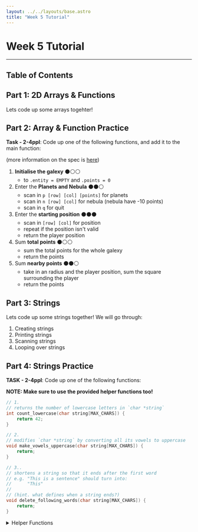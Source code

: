 ```yaml
---
layout: ../../layouts/base.astro
title: "Week 5 Tutorial"
---
```

# Week 5 Tutorial
---
## Table of Contents

## Part 1: 2D Arrays & Functions

Lets code up some arrays togehter!

## Part 2: Array & Function Practice

**Task - 2-4ppl**: Code up one of the following functions, and add it to the
main function:

(more information on the spec is [here](https://cgi.cse.unsw.edu.au/~cs1511/24T2/tut/05/questions))

1. **Initialise the galexy** ⚫⚪⚪
    - to `.entity = EMPTY` and `.points = 0`
2. Enter the **Planets and Nebula** ⚫⚫⚪
    - scan in `p [row] [col] [points]` for planets
    - scan in `n [row] [col]` for nebula (nebula have -10 points)
    - scan in `q` for quit
3. Enter the **starting position** ⚫⚫⚫
    - scan in `[row] [col]` for position
    - repeat if the position isn't valid
    - return the player position
4. Sum **total points** ⚫⚪⚪
    - sum the total points for the whole galexy
    - return the points
5. Sum **nearby points** ⚫⚫⚪
    - take in an radius and the player position, sum the square surrounding the player
    - return the points

## Part 3: Strings

Lets code up some strings together! We will go through:

1. Creating strings
2. Printing strings
3. Scanning strings
4. Looping over strings

## Part 4: Strings Practice

**TASK - 2-4ppl**: Code up one of the following functions:

**NOTE: Make sure to use the provided helper functions too!**

```c
// 1.
// returns the number of lowercase letters in `char *string`
int count_lowercase(char string[MAX_CHARS]) {
    return 42;
}

// 2.
// modifies `char *string` by converting all its vowels to uppercase
void make_vowels_uppercase(char string[MAX_CHARS]) {
    return;
}

// 3..
// shortens a string so that it ends after the first word
// e.g. "This is a sentence" should turn into:
//      "This"
// 
// (hint. what defines when a string ends?)
void delete_following_words(char string[MAX_CHARS]) {
    return;
}
```

<details>
<summary>Helper Functions</summary>

```c
//Provided char functions

#include <ctype.h>

int is_word_char(char c);

// Returns : 1 if `c` is a lowercase letter
//         : 0 otherwise.
int is_lowercase(char c);

// Returns : 1 if `c` is an uppercase letter
//         : 0 otherwise.
int is_uppercase(char c);

// Returns : 1 if `c` is a letter
//         : 0 otherwise.
int is_letter(char c);

// Returns : `c` converted to lowercase, if it was an uppercase letter
//         : `c` unmodified, otherwise
char to_lowercase(char c);

// Returns : `c` converted to uppercase, if it was a lowercase letter
//         : `c` unmodified, otherwise
char to_uppercase(char c);

// Returns : 1 if `c` is an uppercase or lowercase vowel
//         : 0 otherwise.
int is_vowel(char c);
```
</details>


